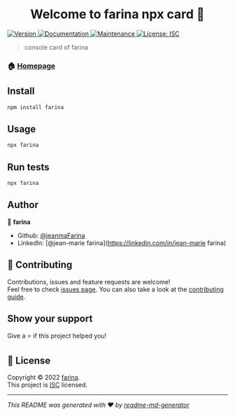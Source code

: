 <h1 align="center">Welcome to farina npx card 👋</h1>
<p>
  <a href="https://www.npmjs.com/package/farina npx card" target="_blank">
    <img alt="Version" src="https://img.shields.io/npm/v/farina npx card.svg">
  </a>
  <a href="https://github.com/jeanmaFarina/npx-card#readme" target="_blank">
    <img alt="Documentation" src="https://img.shields.io/badge/documentation-yes-brightgreen.svg" />
  </a>
  <a href="https://github.com/jeanmaFarina/npx-card/graphs/commit-activity" target="_blank">
    <img alt="Maintenance" src="https://img.shields.io/badge/Maintained%3F-yes-green.svg" />
  </a>
  <a href="https://github.com/jeanmaFarina/npx-card/blob/master/LICENSE" target="_blank">
    <img alt="License: ISC" src="https://img.shields.io/github/license/jeanmaFarina/farina npx card" />
  </a>
</p>

> console card of farina

### 🏠 [Homepage](https://github.com/jeanmaFarina/npx-card#readme)

## Install

```sh
npm install farina
```

## Usage

```sh
npx farina
```

## Run tests

```sh
npx farina
```

## Author

👤 **farina**

* Github: [@jeanmaFarina](https://github.com/jeanmaFarina)
* LinkedIn: [@jean-marie farina](https://linkedin.com/in/jean-marie farina)

## 🤝 Contributing

Contributions, issues and feature requests are welcome!<br />Feel free to check [issues page](https://github.com/jeanmaFarina/npx-card/issues). You can also take a look at the [contributing guide](https://github.com/jeanmaFarina/npx-card/blob/master/CONTRIBUTING.md).

## Show your support

Give a ⭐️ if this project helped you!

## 📝 License

Copyright © 2022 [farina](https://github.com/jeanmaFarina).<br />
This project is [ISC](https://github.com/jeanmaFarina/npx-card/blob/master/LICENSE) licensed.

***
_This README was generated with ❤️ by [readme-md-generator](https://github.com/kefranabg/readme-md-generator)_
